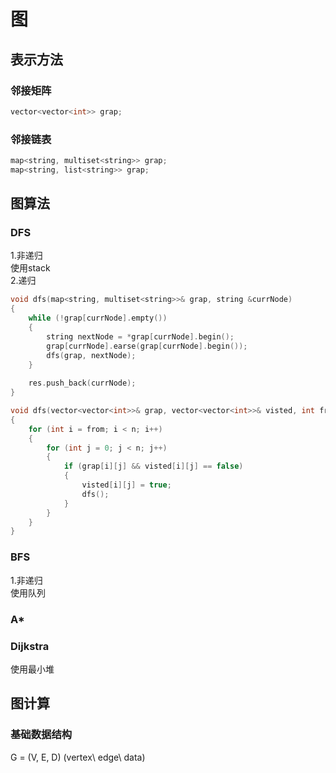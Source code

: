 # 图
## 表示方法
### 邻接矩阵
```c
vector<vector<int>> grap;
```
### 邻接链表
```c
map<string, multiset<string>> grap;
map<string, list<string>> grap;
```
## 图算法
### DFS
1.非递归  
使用stack  
2.递归  
```c
void dfs(map<string, multiset<string>>& grap, string &currNode)
{
    while (!grap[currNode].empty())
    {
        string nextNode = *grap[currNode].begin();
        grap[currNode].earse(grap[currNode].begin());
        dfs(grap, nextNode);
    }
    
    res.push_back(currNode);
}

void dfs(vector<vector<int>>& grap, vector<vector<int>>& visted, int from)
{
    for (int i = from; i < n; i++)
    {
        for (int j = 0; j < n; j++)
        {
            if (grap[i][j] && visted[i][j] == false)
            {
                visted[i][j] = true;
                dfs();
            }
        }
    }
}
```
### BFS
1.非递归  
使用队列  

### A*

### Dijkstra
使用最小堆  

## 图计算
### 基础数据结构
G = (V, E, D) (vertex\ edge\ data)  
